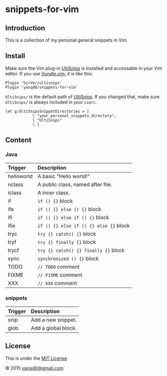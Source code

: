 # snippets-for-vim

## Introduction

This is a collection of my personal general snippets in Vim.

## Install

Make sure the Vim plug-in [UltiSnips][1] is installed and accessable in your Vim editor. If you use [Vundle.vim][2], it is like this:

```VimL
Plugin 'SirVer/ultisnips'
Plugin 'yanqd0/snippets-for-vim'
```

`UltiSnips/` is the default path of [UltiSnips][1]. If you changed that, make sure `UltiSnips/` is always included in your `vimrc`.

```VimL
let g:UltiSnipsSnippetDirectories = [
            \ "your_personal_snippets_directory",
            \ "UltiSnips"
            \ ]
```

## Content

### Java

| Trigger    | Description                            |
| :------    | :----------                            |
| helloworld | A basic "Hello world!"                 |
| nclass     | A public class, named after file.      |
| iclass     | A inner class.                         |
| if         | `if () {}` block                       |
| ife        | `if () {} else () {}` block            |
| ifi        | `if () {} else if () {}` block         |
| ifie       | `if () {} else if () {} else {}` block |
| tryc       | `try {} catch() {}` block              |
| tryf       | `try {} finally {}` block              |
| trycf      | `try {} catch() {} finally {}` block   |
| sync       | `synchronized () {}` block             |
| TODO       | `// TODO` comment                      |
| FIXME      | `// FIXME` comment                     |
| XXX        | `// XXX` comment                       |

### snippets

| Trigger | Description         |
| :------ | :----------         |
| snip    | Add a new snippet.  |
| glob    | Add a global block. |


## License

This is under the [MIT License][3].

©  2015 yanqd0@gmail.com

[1]: https://github.com/SirVer/ultisnips
[2]: https://github.com/VundleVim/Vundle.vim
[3]: http://choosealicense.com/licenses/mit/
